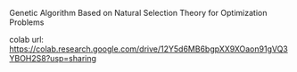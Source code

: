 Genetic Algorithm Based on Natural Selection Theory for Optimization Problems

colab url: https://colab.research.google.com/drive/12Y5d6MB6bgpXX9XOaon91gVQ3YBOH2S8?usp=sharing
